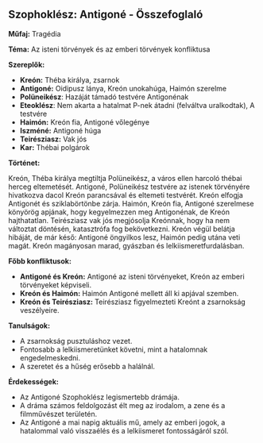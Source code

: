 ## Szophoklész: Antigoné - Összefoglaló

**Műfaj:** Tragédia

**Téma:** Az isteni törvények és az emberi törvények konfliktusa

**Szereplők:**

- **Kreón:** Théba királya, zsarnok
- **Antigoné:** Oidipusz lánya, Kreón unokahúga, Haimón szerelme
- **Polüneikész**: Hazáját támadó testvére Antigonénak
- **Eteoklész**: Nem akarta a hatalmat P-nek átadni (felváltva uralkodtak), A testvére
- **Haimón:** Kreón fia, Antigoné vőlegénye
- **Iszméné:** Antigoné húga
- **Teirésziasz:** Vak jós
- **Kar:** Thébai polgárok

**Történet:**

Kreón, Théba királya megtiltja Polüneikész, a város ellen harcoló thébai herceg eltemetését. Antigoné, Polüneikész testvére az istenek törvényére hivatkozva dacol Kreón parancsával és eltemeti testvérét. Kreón elfogja Antigonét és sziklabörtönbe zárja. Haimón, Kreón fia, Antigoné szerelmese könyörög apjának, hogy kegyelmezzen meg Antigonénak, de Kreón hajthatatlan. Teirésziasz vak jós megjósolja Kreónnak, hogy ha nem változtat döntésén, katasztrófa fog bekövetkezni. Kreón végül belátja hibáját, de már késő: Antigoné öngyilkos lesz, Haimón pedig utána veti magát. Kreón magányosan marad, gyászban és lelkiismeretfurdalásban.

**Főbb konfliktusok:**

- **Antigoné és Kreón:** Antigoné az isteni törvényeket, Kreón az emberi törvényeket képviseli.
- **Kreón és Haimón:** Haimón Antigoné mellett áll ki apjával szemben.
- **Kreón és Teirésziasz:** Teirésziasz figyelmezteti Kreónt a zsarnokság veszélyeire.

**Tanulságok:**

- A zsarnokság pusztuláshoz vezet.
- Fontosabb a lelkiismeretünket követni, mint a hatalomnak engedelmeskedni.
- A szeretet és a hűség erősebb a halálnál.

**Érdekességek:**

- Az Antigoné Szophoklész legismertebb drámája.
- A dráma számos feldolgozást élt meg az irodalom, a zene és a filmművészet területén.
- Az Antigoné a mai napig aktuális mű, amely az emberi jogok, a hatalommal való visszaélés és a lelkiismeret fontosságáról szól.
